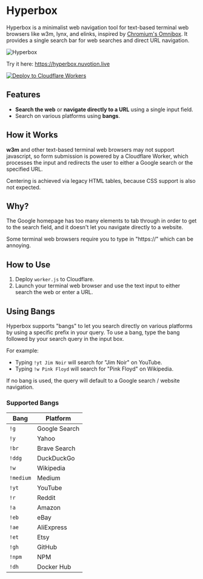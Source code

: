 # Hyperbox

Hyperbox is a minimalist web navigation tool for text-based terminal web browsers like w3m, lynx, and elinks, inspired by [Chromium's Omnibox](https://www.chromium.org/user-experience/omnibox/). It provides a single search bar for web searches and direct URL navigation.

![Hyperbox](https://github.com/user-attachments/assets/92c0b431-245f-49ac-8fb6-e49e5e81e799)

Try it here: https://hyperbox.nuvotion.live

[![Deploy to Cloudflare Workers](https://deploy.workers.cloudflare.com/button)](https://deploy.workers.cloudflare.com/?url=https://github.com/Nuvotion-Visuals/Hyperbox)

## Features

- **Search the web** or **navigate directly to a URL** using a single input field.
- Search on various platforms using **bangs**.

## How it Works

**w3m** and other text-based terminal web browsers may not support javascript, so form submission is powered by a Cloudflare Worker, which processes the input and redirects the user to either a Google search or the specified URL.

 Centering is achieved via legacy HTML tables, because CSS support is also not expected.

## Why?

The Google homepage has too many elements to tab through in order to get to the search field, and it doesn't let you navigate directly to a website.

Some terminal web browsers require you to type in "https://" which can be annoying.

## How to Use

1. Deploy `worker.js` to Cloudflare.
2. Launch your terminal web browser and use the text input to either search the web or enter a URL.

## Using Bangs

Hyperbox supports "bangs" to let you search directly on various platforms by using a specific prefix in your query. To use a bang, type the bang followed by your search query in the input box. 

For example:
- Typing `!yt Jim Noir` will search for "Jim Noir" on YouTube.
- Typing `!w Pink Floyd` will search for "Pink Floyd" on Wikipedia.

If no bang is used, the query will default to a Google search / website navigation.

### Supported Bangs

| Bang     | Platform                     |
|----------|------------------------------|
| `!g`     | Google Search                |
| `!y`     | Yahoo                        |
| `!br`    | Brave Search                 |
| `!ddg`   | DuckDuckGo                   |
| `!w`     | Wikipedia                    |
| `!medium` | Medium                      |
| `!yt`    | YouTube                      |
| `!r`     | Reddit                       |
| `!a`     | Amazon                       |
| `!eb`    | eBay                         |
| `!ae`    | AliExpress                   |
| `!et`    | Etsy                         |
| `!gh`    | GitHub                       |
| `!npm`   | NPM                          |
| `!dh`    | Docker Hub                   |
